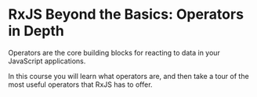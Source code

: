 # RxJS Beyond the Basics: Operators in Depth

Operators are the core building blocks for reacting to data in your JavaScript applications.

In this course you will learn what operators are, and then take a tour of the most useful operators that RxJS has to offer.



